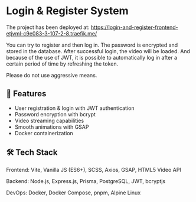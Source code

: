 # Login & Register System

The project has been deployed at: 
https://login-and-register-frontend-etjvml-c9e083-3-107-2-8.traefik.me/

You can try to register and then log in. The password is encrypted and stored in the database. After successful login, the video will be loaded. And because of the use of JWT, it is possible to automatically log in after a certain period of time by refreshing the token.

Please do not use aggressive means.

## 🚀 Features
- User registration & login with JWT authentication
- Password encryption with bcrypt
- Video streaming capabilities
- Smooth animations with GSAP
- Docker containerization

## 🛠️ Tech Stack

Frontend: Vite, Vanilla JS (ES6+), SCSS, Axios, GSAP, HTML5 Video API

Backend: Node.js, Express.js, Prisma, PostgreSQL, JWT, bcryptjs

DevOps: Docker, Docker Compose, pnpm, Alpine Linux
